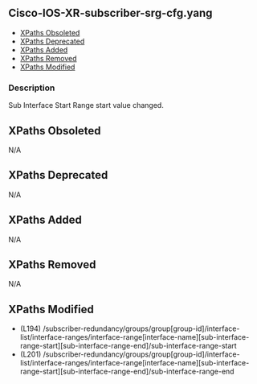 ## Cisco-IOS-XR-subscriber-srg-cfg.yang

- [XPaths Obsoleted](#xpaths-obsoleted)
- [XPaths Deprecated](#xpaths-deprecated)
- [XPaths Added](#xpaths-added)
- [XPaths Removed](#xpaths-removed)
- [XPaths Modified](#xpaths-modified)

### Description

Sub Interface Start Range start value changed.

## XPaths Obsoleted

N/A

## XPaths Deprecated

N/A

## XPaths Added

N/A

## XPaths Removed

N/A

## XPaths Modified

- (L194)	/subscriber-redundancy/groups/group[group-id]/interface-list/interface-ranges/interface-range[interface-name][sub-interface-range-start][sub-interface-range-end]/sub-interface-range-start
- (L201)	/subscriber-redundancy/groups/group[group-id]/interface-list/interface-ranges/interface-range[interface-name][sub-interface-range-start][sub-interface-range-end]/sub-interface-range-end

